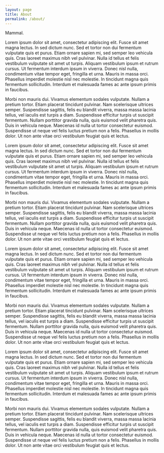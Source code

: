 ```yaml
---
layout: page
title: About
permalink: /about/
---
```


Mammal.

Lorem ipsum dolor sit amet, consectetur adipiscing elit. Fusce sit amet magna lectus. In sed dictum nunc. Sed et tortor non dui fermentum vulputate quis et purus. Etiam ornare sapien mi, sed semper leo vehicula quis. Cras laoreet maximus nibh vel pulvinar. Nulla id tellus et felis vestibulum vulputate sit amet ut turpis. Aliquam vestibulum ipsum et rutrum cursus. Ut fermentum interdum ipsum in viverra. Donec nisl nulla, condimentum vitae tempor eget, fringilla et urna. Mauris in massa orci. Phasellus imperdiet molestie nisl nec molestie. In tincidunt magna quis fermentum sollicitudin. Interdum et malesuada fames ac ante ipsum primis in faucibus.

Morbi non mauris dui. Vivamus elementum sodales vulputate. Nullam a pretium tortor. Etiam placerat tincidunt pulvinar. Nam scelerisque ultrices semper. Suspendisse sagittis, felis eu blandit viverra, massa massa lacinia tellus, vel iaculis est turpis a diam. Suspendisse efficitur turpis ut suscipit fermentum. Nullam porttitor gravida nulla, quis euismod velit pharetra quis. Duis in vehicula neque. Maecenas id nulla ut tortor consectetur euismod. Suspendisse ut neque vel felis luctus pretium non a felis. Phasellus in mollis dolor. Ut non ante vitae orci vestibulum feugiat quis et lectus.

Lorem ipsum dolor sit amet, consectetur adipiscing elit. Fusce sit amet magna lectus. In sed dictum nunc. Sed et tortor non dui fermentum vulputate quis et purus. Etiam ornare sapien mi, sed semper leo vehicula quis. Cras laoreet maximus nibh vel pulvinar. Nulla id tellus et felis vestibulum vulputate sit amet ut turpis. Aliquam vestibulum ipsum et rutrum cursus. Ut fermentum interdum ipsum in viverra. Donec nisl nulla, condimentum vitae tempor eget, fringilla et urna. Mauris in massa orci. Phasellus imperdiet molestie nisl nec molestie. In tincidunt magna quis fermentum sollicitudin. Interdum et malesuada fames ac ante ipsum primis in faucibus.

Morbi non mauris dui. Vivamus elementum sodales vulputate. Nullam a pretium tortor. Etiam placerat tincidunt pulvinar. Nam scelerisque ultrices semper. Suspendisse sagittis, felis eu blandit viverra, massa massa lacinia tellus, vel iaculis est turpis a diam. Suspendisse efficitur turpis ut suscipit fermentum. Nullam porttitor gravida nulla, quis euismod velit pharetra quis. Duis in vehicula neque. Maecenas id nulla ut tortor consectetur euismod. Suspendisse ut neque vel felis luctus pretium non a felis. Phasellus in mollis dolor. Ut non ante vitae orci vestibulum feugiat quis et lectus.

Lorem ipsum dolor sit amet, consectetur adipiscing elit. Fusce sit amet magna lectus. In sed dictum nunc. Sed et tortor non dui fermentum vulputate quis et purus. Etiam ornare sapien mi, sed semper leo vehicula quis. Cras laoreet maximus nibh vel pulvinar. Nulla id tellus et felis vestibulum vulputate sit amet ut turpis. Aliquam vestibulum ipsum et rutrum cursus. Ut fermentum interdum ipsum in viverra. Donec nisl nulla, condimentum vitae tempor eget, fringilla et urna. Mauris in massa orci. Phasellus imperdiet molestie nisl nec molestie. In tincidunt magna quis fermentum sollicitudin. Interdum et malesuada fames ac ante ipsum primis in faucibus.

Morbi non mauris dui. Vivamus elementum sodales vulputate. Nullam a pretium tortor. Etiam placerat tincidunt pulvinar. Nam scelerisque ultrices semper. Suspendisse sagittis, felis eu blandit viverra, massa massa lacinia tellus, vel iaculis est turpis a diam. Suspendisse efficitur turpis ut suscipit fermentum. Nullam porttitor gravida nulla, quis euismod velit pharetra quis. Duis in vehicula neque. Maecenas id nulla ut tortor consectetur euismod. Suspendisse ut neque vel felis luctus pretium non a felis. Phasellus in mollis dolor. Ut non ante vitae orci vestibulum feugiat quis et lectus.

Lorem ipsum dolor sit amet, consectetur adipiscing elit. Fusce sit amet magna lectus. In sed dictum nunc. Sed et tortor non dui fermentum vulputate quis et purus. Etiam ornare sapien mi, sed semper leo vehicula quis. Cras laoreet maximus nibh vel pulvinar. Nulla id tellus et felis vestibulum vulputate sit amet ut turpis. Aliquam vestibulum ipsum et rutrum cursus. Ut fermentum interdum ipsum in viverra. Donec nisl nulla, condimentum vitae tempor eget, fringilla et urna. Mauris in massa orci. Phasellus imperdiet molestie nisl nec molestie. In tincidunt magna quis fermentum sollicitudin. Interdum et malesuada fames ac ante ipsum primis in faucibus.

Morbi non mauris dui. Vivamus elementum sodales vulputate. Nullam a pretium tortor. Etiam placerat tincidunt pulvinar. Nam scelerisque ultrices semper. Suspendisse sagittis, felis eu blandit viverra, massa massa lacinia tellus, vel iaculis est turpis a diam. Suspendisse efficitur turpis ut suscipit fermentum. Nullam porttitor gravida nulla, quis euismod velit pharetra quis. Duis in vehicula neque. Maecenas id nulla ut tortor consectetur euismod. Suspendisse ut neque vel felis luctus pretium non a felis. Phasellus in mollis dolor. Ut non ante vitae orci vestibulum feugiat quis et lectus.
